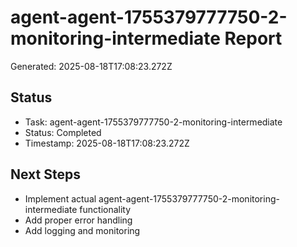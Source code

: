 # agent-agent-1755379777750-2-monitoring-intermediate Report

Generated: 2025-08-18T17:08:23.272Z

## Status
- Task: agent-agent-1755379777750-2-monitoring-intermediate
- Status: Completed
- Timestamp: 2025-08-18T17:08:23.272Z

## Next Steps
- Implement actual agent-agent-1755379777750-2-monitoring-intermediate functionality
- Add proper error handling
- Add logging and monitoring
